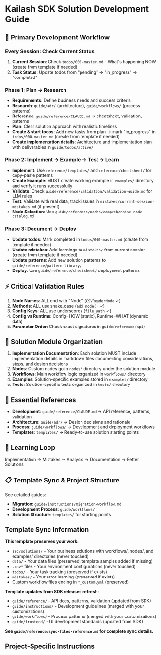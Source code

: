 # Kailash SDK Solution Development Guide

## 🎯 Primary Development Workflow

### **Every Session: Check Current Status**
1. **Current Session**: Check `todos/000-master.md` - What's happening NOW (create from template if needed)
2. **Task Status**: Update todos from "pending" → "in_progress" → "completed"

### **Phase 1: Plan → Research**
- **Requirements**: Define business needs and success criteria
- **Research**: `guide/adr/` (architecture), `guide/workflows/` (process patterns)
- **Reference**: `guide/reference/CLAUDE.md` → cheatsheet, validation, patterns
- **Plan**: Clear solution approach with realistic timelines
- **Create & start todos**: Add new tasks from plan → mark "in_progress" in `todos/000-master.md` (create from template if needed)
- **Create implementation details**: Architecture and implementation plan with deliverables in `guide/todos/active/`

### **Phase 2: Implement → Example → Test → Learn**
- **Implement**: Use `reference/templates/` and `reference/cheatsheet/` for copy-paste patterns
- **Create Example**: MUST create working example in `examples/` directory and verify it runs successfully
- **Validate**: Check `guide/reference/validation/validation-guide.md` for LLM rules
- **Test**: Validate with real data, track issues in `mistakes/current-session-mistakes.md` (if present)
- **Node Selection**: Use `guide/reference/nodes/comprehensive-node-catalog.md`

### **Phase 3: Document → Deploy**
- **Update todos**: Mark completed in `todos/000-master.md` (create from template if needed)
- **Update mistakes**: Add learnings to `mistakes/` from current session (create from template if needed)
- **Update patterns**: Add new solution patterns to `guide/reference/pattern-library/`
- **Deploy**: Use `guide/reference/cheatsheet/` deployment patterns

## ⚡ Critical Validation Rules
1. **Node Names**: ALL end with "Node" (`CSVReaderNode` ✓)
2. **Methods**: ALL use snake_case (`add_node()` ✓)
3. **Config Keys**: ALL use underscores (`file_path` ✓)
4. **Config vs Runtime**: Config=HOW (static), Runtime=WHAT (dynamic data)
5. **Parameter Order**: Check exact signatures in `guide/reference/api/`

## 📁 Solution Module Organization
1. **Implementation Documentation**: Each solution MUST include implementation details in markdown files documenting considerations, steps, and design decisions
2. **Nodes**: Custom nodes go in `nodes/` directory under the solution module
3. **Workflows**: Main workflow logic organized in `workflows/` directory  
4. **Examples**: Solution-specific examples stored in `examples/` directory
5. **Tests**: Solution-specific tests organized in `tests/` directory

## 🔗 Essential References
- **Development**: `guide/reference/CLAUDE.md` → API reference, patterns, validation
- **Architecture**: `guide/adr/` → Design decisions and rationale
- **Process**: `guide/workflows/` → Development and deployment workflows
- **Templates**: `templates/` → Ready-to-use solution starting points

## 🔄 Learning Loop
Implementation → Mistakes → Analysis → Documentation → Better Solutions

## 📋 Template Sync & Project Structure
See detailed guides:
- **Migration**: `guide/instructions/migration-workflow.md`
- **Development Process**: `guide/workflows/`
- **Solution Structure**: `templates/` for starting points

## Template Sync Information

**This template preserves your work:**
- `src/solutions/` - Your business solutions with workflows/, nodes/, and examples/ directories (never touched)
- `data/` - Your data files (preserved, template samples added if missing)
- `.env*` files - Your environment configurations (never touched)
- `todos/` - Your task tracking (preserved if exists)
- `mistakes/` - Your error learning (preserved if exists)
- Custom workflow files ending in `*_custom.yml` (preserved)

**Template updates from SDK releases refresh:**
- `guide/reference/` - API docs, patterns, validation (updated from SDK)
- `guide/instructions/` - Development guidelines (merged with your customizations)
- `guide/workflows/` - Process patterns (merged with your customizations)
- `guide/frontend/` - UI development standards (updated from SDK)

**See `guide/reference/sync-files-reference.md` for complete sync details.**

## Project-Specific Instructions

<!-- Add your project-specific Claude Code instructions here -->
<!-- These instructions will be preserved during template updates -->